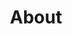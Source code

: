 ---
layout: about
title: About
permalink: /a-propos/
icon: <i class="fas fa-info-circle text-purple"></i>
name-badge: Consultant Web
title-h1: A propos de François Perrier
lead-title: Un consultant Web dans la région Occitanie (Toulouse & Montauban) depuis plus de 8 ans dans le métier du Web et des nouvelles technologies.
a-propos:
    title: Bio 
    body: Passion du web, nouvelles technologies...
fp:
    title: Parcours et Formation professionnel
    body1: BMV Communication, Sudokeys Chef de projet fonctionnel
    body2: Up Position pendant plus de 6 ans dans le Lot-Et-Garonne (Agen), Régie publicitaire... et Formation CESI Bordeaux (RIL et DIM)
form-contact-lead:
    title: Besoin d'une compétence particulière ?
    body: blabla.
---